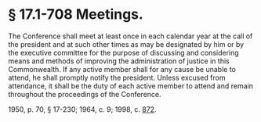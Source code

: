 # § 17.1-708 Meetings.

<p>The Conference shall meet at least once in each calendar year at the call of the president and at such other times as may be designated by him or by the executive committee for the purpose of discussing and considering means and methods of improving the administration of justice in this Commonwealth. If any active member shall for any cause be unable to attend, he shall promptly notify the president. Unless excused from attendance, it shall be the duty of each active member to attend and remain throughout the proceedings of the Conference.</p><p>1950, p. 70, § 17-230; 1964, c. 9; 1998, c. <a href='http://lis.virginia.gov/cgi-bin/legp604.exe?981+ful+CHAP0872'>872</a>.</p>